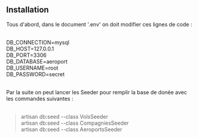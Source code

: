 ## Installation

Tous d'abord, dans le document '.env' on doit modifier ces lignes de code :<br><br>

DB_CONNECTION=mysql<br>
DB_HOST=127.0.0.1<br>
DB_PORT=3306<br>
DB_DATABASE=aeroport<br>
DB_USERNAME=root<br>
DB_PASSWORD=secret<br><br>

Par la suite on peut lancer les Seeder pour remplir la base de donée avec les commandes suivantes :<br><br>

> artisan db:seed --class VolsSeeder<br>
> artisan db:seed --class CompagniesSeeder<br>
> artisan db:seed --class AeroportsSeeder<br>
